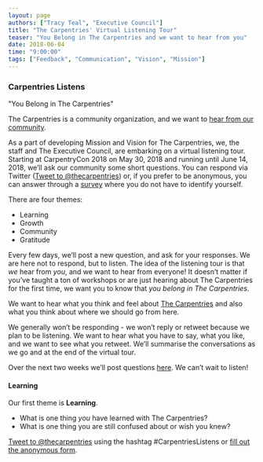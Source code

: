 ```yaml
---
layout: page
authors: ["Tracy Teal", "Executive Council"]
title: "The Carpentries' Virtual Listening Tour"
teaser: "You Belong in The Carpentries and we want to hear from you" 
date: 2018-06-04
time: "9:00:00"
tags: ["Feedback", "Communication", "Vision", "Mission"]
---
```


### Carpentries Listens

"You Belong in The Carpentries"

The Carpentries is a community organization, and we want to [hear from our community](https://carpentries.org/carpentrieslistens/).

As a part of developing Mission and Vision for The Carpentries, we, the staff and The Executive Council, are 
embarking on a virtual listening tour. Starting at CarpentryCon 2018 on May 30, 2018 and running until June 14, 2018, 
we’ll ask our community some short questions. You can respond via 
Twitter ([Tweet to @thecarpentries](https://twitter.com/thecarpentries)) or, if you prefer to be anonymous, you 
can answer through a [survey](https://carpentries.typeform.com/to/EpISXB) where you do not have to identify yourself. 

There are four themes:

- Learning
- Growth
- Community
- Gratitude 

Every few days, we’ll post a new question, 
and ask for your responses. We are here not to respond, but to listen.
The idea of the listening tour is that _we_ hear from _you_, and we want to hear from everyone! It doesn’t matter if 
you’ve taught a ton of workshops or are just hearing about The Carpentries for the first time, we want you to know 
that *you belong in The Carpentries*.

We want to hear what you think and feel about [The Carpentries](https://carpentries.org/) and also what you think about where we 
should go from here.

We generally won’t be responding - we won’t reply or retweet because we plan to be listening. We want to hear what 
you have to say, what you like, and we want to see what you retweet. We’ll summarise the conversations 
as we go and at the end of the virtual tour.

Over the next two weeks we’ll post questions [here](https://carpentries.org/carpentrieslistens/). We can’t wait to listen!

#### Learning

Our first theme is **Learning**.

- What is one thing _you_ have learned with The Carpentries?
- What is one thing you are still confused about or wish you knew?

[Tweet to @thecarpentries](https://twitter.com/thecarpentries) using the 
hashtag #CarpentriesListens or [fill out the anonymous form](https://carpentries.typeform.com/to/EpISXB).
